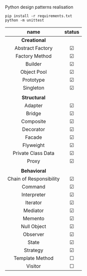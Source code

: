 Python design patterns realisation

```commandline
pip install -r requirements.txt
python -m unittest
```

|          name           |  status  |
|:-----------------------:|:--------:|
|    <b>Creational<b>     |          |
|    Abstract Factory     | &#x2611; |
|     Factory Method      | &#x2611; |
|         Builder         | &#x2611; |
|       Object Pool       | &#x2611; |
|        Prototype        | &#x2611; |
|        Singleton        | &#x2611; |
|                         |          |
|    <b>Structural</b>    |          |
|         Adapter         | &#x2611; |
|         Bridge          | &#x2611; |
|        Composite        | &#x2611; |
|        Decorator        | &#x2611; |
|         Facade          | &#x2611; |
|        Flyweight        | &#x2611; |
|   Private Class Data    | &#x2611; |
|          Proxy          | &#x2611; |
|                         |          |
|    <b>Behavioral</b>    |          |
| Chain of Responsibility | &#x2611; |
|         Command         | &#x2611; |
|       Interpreter       | &#x2611; |
|        Iterator         | &#x2611; |
|        Mediator         | &#x2611; |
|         Memento         | &#x2611; |
|       Null Object       | &#x2611; |
|        Observer         | &#x2611; |
|          State          | &#x2611; |
|        Strategy         | &#x2611; |
|     Template Method     | &#x2610; |
|         Visitor         | &#x2610; |
